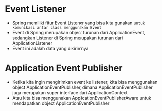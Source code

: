 # Event Listener

- Spring memiliki fitur Event Listener yang bisa kita gunakan `untuk komunikasi antar class menggunakan Event`
- Event di Spring merupakan object turunan dari ApplicationEvent, sedangkan Listener di Spring merupakan turunan dari ApplicationListener
- Event ini adalah data yang dikirimnya

# Application Event Publisher

- Ketika kita ingin mengirimkan event ke listener, kita bisa menggunakan object ApplicationEventPublisher, dimana ApplicationEventPublisher juga merupakan super interface dari ApplicationContext
- Atau kita bisa menggunakan ApplicationEventPublisherAware untuk mendapatkan object ApplicationEventPublisher